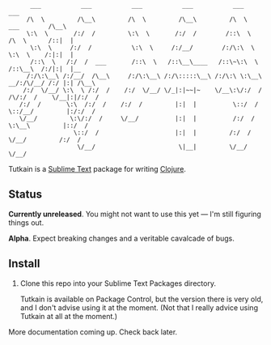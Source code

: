 ```
      ___           ___           ___           ___           ___                       ___     
     /\  \         /\__\         /\  \         /\__\         /\  \          ___        /\__\    
     \:\  \       /:/  /         \:\  \       /:/  /        /::\  \        /\  \      /::|  |   
      \:\  \     /:/  /           \:\  \     /:/__/        /:/\:\  \       \:\  \    /:|:|  |   
      /::\  \   /:/  /  ___       /::\  \   /::\__\____   /::\~\:\  \      /::\__\  /:/|:|  |__ 
     /:/\:\__\ /:/__/  /\__\     /:/\:\__\ /:/\:::::\__\ /:/\:\ \:\__\  __/:/\/__/ /:/ |:| /\__\
    /:/  \/__/ \:\  \ /:/  /    /:/  \/__/ \/_|:|~~|~    \/__\:\/:/  / /\/:/  /    \/__|:|/:/  /
   /:/  /       \:\  /:/  /    /:/  /         |:|  |          \::/  /  \::/__/         |:/:/  / 
   \/__/         \:\/:/  /     \/__/          |:|  |          /:/  /    \:\__\         |::/  /  
                  \::/  /                     |:|  |         /:/  /      \/__/         /:/  /   
                   \/__/                       \|__|         \/__/                     \/__/    
```

Tutkain is a [Sublime Text](https://www.sublimetext.com/) package for writing [Clojure](https://www.clojure.org/).

## Status

**Currently unreleased**. You might not want to use this yet — I'm still
figuring things out.

**Alpha**. Expect breaking changes and a veritable cavalcade of bugs.

## Install

1. Clone this repo into your Sublime Text Packages directory.

   Tutkain is available on Package Control, but the version there is very old, and I don't advise using it at the moment. (Not that I really advice using Tutkain at all at the moment.)

More documentation coming up. Check back later.
